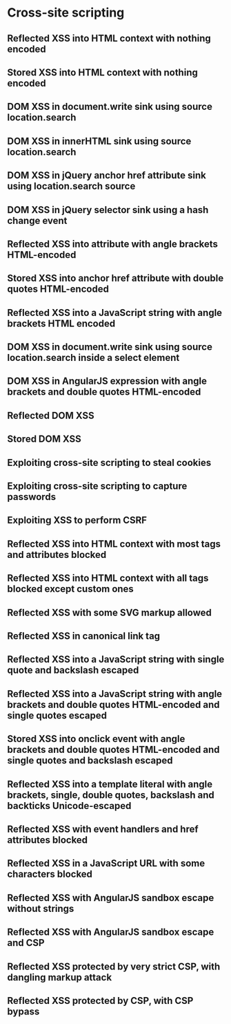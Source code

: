 # Cross-site scripting

## Reflected XSS into HTML context with nothing encoded

## Stored XSS into HTML context with nothing encoded

## DOM XSS in document.write sink using source location.search

## DOM XSS in innerHTML sink using source location.search

## DOM XSS in jQuery anchor href attribute sink using location.search source

## DOM XSS in jQuery selector sink using a hash change event

## Reflected XSS into attribute with angle brackets HTML-encoded

## Stored XSS into anchor href attribute with double quotes HTML-encoded

## Reflected XSS into a JavaScript string with angle brackets HTML encoded

## DOM XSS in document.write sink using source location.search inside a select element

## DOM XSS in AngularJS expression with angle brackets and double quotes HTML-encoded

## Reflected DOM XSS

## Stored DOM XSS

## Exploiting cross-site scripting to steal cookies

## Exploiting cross-site scripting to capture passwords

## Exploiting XSS to perform CSRF

## Reflected XSS into HTML context with most tags and attributes blocked

## Reflected XSS into HTML context with all tags blocked except custom ones

## Reflected XSS with some SVG markup allowed

## Reflected XSS in canonical link tag

## Reflected XSS into a JavaScript string with single quote and backslash escaped

## Reflected XSS into a JavaScript string with angle brackets and double quotes HTML-encoded and single quotes escaped

## Stored XSS into onclick event with angle brackets and double quotes HTML-encoded and single quotes and backslash escaped

## Reflected XSS into a template literal with angle brackets, single, double quotes, backslash and backticks Unicode-escaped

## Reflected XSS with event handlers and href attributes blocked

## Reflected XSS in a JavaScript URL with some characters blocked

## Reflected XSS with AngularJS sandbox escape without strings

## Reflected XSS with AngularJS sandbox escape and CSP

## Reflected XSS protected by very strict CSP, with dangling markup attack

## Reflected XSS protected by CSP, with CSP bypass